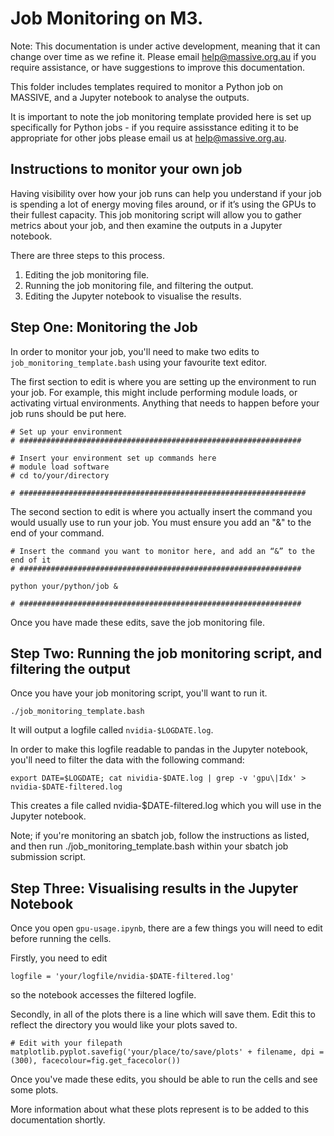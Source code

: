 # Job Monitoring on M3.
Note: This documentation is under active development, meaning that it can change over time as we refine it. Please email help@massive.org.au if you require assistance, or have suggestions to improve this documentation.

This folder includes templates required to monitor a Python job on MASSIVE, and a Jupyter notebook to analyse the outputs. 

It is important to note the job monitoring template provided here is set up specifically for Python jobs - if you require assisstance editing it to be appropriate for other jobs please email us at help@massive.org.au.

## Instructions to monitor your own job
Having visibility over how your job runs can help you understand if your job is spending a lot of energy moving files around, or if it’s using the GPUs to their fullest capacity. This job monitoring script will allow you to gather metrics about your job, and then examine the outputs in a Jupyter notebook. 

There are three steps to this process.

1. Editing the job monitoring file.
2. Running the job monitoring file, and filtering the output.
3. Editing the Jupyter notebook to visualise the results. 

## Step One: Monitoring the Job
In order to monitor your job, you'll need to make two edits to `job_monitoring_template.bash` using your favourite text editor. 

The first section to edit is where you are setting up the environment to run your job. For example, this might include performing module loads, or activating virtual environments. Anything that needs to happen before your job runs should be put here.

```
# Set up your environment
# ###############################################################

# Insert your environment set up commands here
# module load software
# cd to/your/directory

# ################################################################
```

The second section to edit is where you actually insert the command you would usually use to run your job. You must ensure you add an "&" to the end of your command.

```
# Insert the command you want to monitor here, and add an “&” to the end of it
# ###############################################################

python your/python/job &

# ###############################################################
```

Once you have made these edits, save the job monitoring file. 

## Step Two: Running the job monitoring script, and filtering the output

Once you have your job monitoring script, you'll want to run it.
```
./job_monitoring_template.bash
```
It will output a logfile called `nvidia-$LOGDATE.log`.

In order to make this logfile readable to pandas in the Jupyter notebook, you'll need to filter the data with the following command:

```
export DATE=$LOGDATE; cat nividia-$DATE.log | grep -v 'gpu\|Idx' > nvidia-$DATE-filtered.log
```
This creates a file called nvidia-$DATE-filtered.log which you will use in the Jupyter notebook.

Note; if you're monitoring an sbatch job, follow the instructions as listed, and then run ./job_monitoring_template.bash within your sbatch job submission script.

## Step Three: Visualising results in the Jupyter Notebook

Once you open `gpu-usage.ipynb`, there are a few things you will need to edit before running the cells.

Firstly, you need to edit 
```
logfile = 'your/logfile/nvidia-$DATE-filtered.log'
```
so the notebook accesses the filtered logfile. 

Secondly, in all of the plots there is a line which will save them. Edit this to reflect the directory you would like your plots saved to.

```
# Edit with your filepath
matplotlib.pyplot.savefig('your/place/to/save/plots' + filename, dpi = (300), facecolour=fig.get_facecolor())
```

Once you've made these edits, you should be able to run the cells and see some plots. 

More information about what these plots represent is to be added to this documentation shortly.
